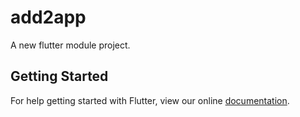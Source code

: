 # add2app

A new flutter module project.

## Getting Started

For help getting started with Flutter, view our online
[documentation](https://flutter.dev/).
